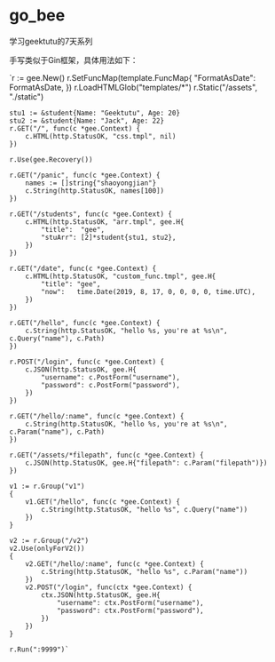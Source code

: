 # go_bee
学习geektutu的7天系列

手写类似于Gin框架，具体用法如下：

`r := gee.New()
	r.SetFuncMap(template.FuncMap{
		"FormatAsDate": FormatAsDate,
	})
	r.LoadHTMLGlob("templates/*")
	r.Static("/assets", "./static")

	stu1 := &student{Name: "Geektutu", Age: 20}
	stu2 := &student{Name: "Jack", Age: 22}
	r.GET("/", func(c *gee.Context) {
		c.HTML(http.StatusOK, "css.tmpl", nil)
	})

	r.Use(gee.Recovery())

	r.GET("/panic", func(c *gee.Context) {
		names := []string{"shaoyongjian"}
		c.String(http.StatusOK, names[100])
	})

	r.GET("/students", func(c *gee.Context) {
		c.HTML(http.StatusOK, "arr.tmpl", gee.H{
			"title":  "gee",
			"stuArr": [2]*student{stu1, stu2},
		})
	})

	r.GET("/date", func(c *gee.Context) {
		c.HTML(http.StatusOK, "custom_func.tmpl", gee.H{
			"title": "gee",
			"now":   time.Date(2019, 8, 17, 0, 0, 0, 0, time.UTC),
		})
	})

	r.GET("/hello", func(c *gee.Context) {
		c.String(http.StatusOK, "hello %s, you're at %s\n", c.Query("name"), c.Path)
	})

	r.POST("/login", func(c *gee.Context) {
		c.JSON(http.StatusOK, gee.H{
			"username": c.PostForm("username"),
			"password": c.PostForm("password"),
		})
	})

	r.GET("/hello/:name", func(c *gee.Context) {
		c.String(http.StatusOK, "hello %s, you're at %s\n", c.Param("name"), c.Path)
	})

	r.GET("/assets/*filepath", func(c *gee.Context) {
		c.JSON(http.StatusOK, gee.H{"filepath": c.Param("filepath")})
	})

	v1 := r.Group("v1")
	{
		v1.GET("/hello", func(c *gee.Context) {
			c.String(http.StatusOK, "hello %s", c.Query("name"))
		})
	}

	v2 := r.Group("/v2")
	v2.Use(onlyForV2())
	{
		v2.GET("/hello/:name", func(c *gee.Context) {
			c.String(http.StatusOK, "hello %s", c.Param("name"))
		})
		v2.POST("/login", func(ctx *gee.Context) {
			ctx.JSON(http.StatusOK, gee.H{
				"username": ctx.PostForm("username"),
				"password": ctx.PostForm("password"),
			})
		})
	}

	r.Run(":9999")`
